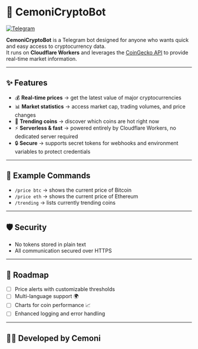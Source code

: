 # 🤖 CemoniCryptoBot

[![Telegram](https://img.shields.io/badge/Join%20on%20Telegram-2CA5E0?style=for-the-badge&logo=telegram&logoColor=white)]([https://t.me/YourChannel](https://t.me/CemoniCryptoBot))

**CemoniCryptoBot** is a Telegram bot designed for anyone who wants quick and easy access to cryptocurrency data.  
It runs on **Cloudflare Workers** and leverages the [CoinGecko API](https://www.coingecko.com/) to provide real-time market information.

---

## ✨ Features
- 💰 **Real-time prices** → get the latest value of major cryptocurrencies  
- 📊 **Market statistics** → access market cap, trading volumes, and price changes  
- 🚀 **Trending coins** → discover which coins are hot right now  
- ⚡ **Serverless & fast** → powered entirely by Cloudflare Workers, no dedicated server required  
- 🔒 **Secure** → supports secret tokens for webhooks and environment variables to protect credentials  

---

## 📖 Example Commands
- `/price btc` → shows the current price of Bitcoin  
- `/price eth` → shows the current price of Ethereum  
- `/trending` → lists currently trending coins  

---

## 🛡️ Security
- No tokens stored in plain text  
- All communication secured over HTTPS  

---

## 🚀 Roadmap
- [ ] Price alerts with customizable thresholds  
- [ ] Multi-language support 🌍  
- [ ] Charts for coin performance 📈  
- [ ] Enhanced logging and error handling  

---

## 👨‍💻 Developed by Cemoni  
